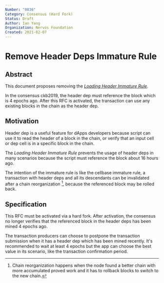 ```yaml
---
Number: "0036"
Category: Consensus (Hard Fork)
Status: Draft
Author: Ian Yang
Organization: Nervos Foundation
Created: 2021-02-07
---
```


# Remove Header Deps Immature Rule

## Abstract

This document proposes removing the *[Loading Header Immature Rule]*.

[Loading Header Immature Rule]: ../0009-vm-syscalls/0009-vm-syscalls.md#loading-header-immature-error

In the consensus ckb2019, the header dep must reference the block which is 4 epochs ago. After this RFC is activated, the transaction can use any existing blocks in the chain as the header dep.

## Motivation

Header dep is a useful feature for dApps developers because script can use it to read the header of a block in the chain, or verify that an input cell or dep cell is in a specific block in the chain.

The *Loading Header Immature Rule* prevents the usage of header deps in many scenarios because the script must reference the block about 16 hours ago.

The intention of the immature rule is like the cellbase immature rule, a transaction with header deps and all its descendants can be invalidated after a chain reorganization [^1], because the referenced block may be rolled back.

[^1]: Chain reorganization happens when the node found a better chain with more accumulated proved work and it has to rollback blocks to switch to the new chain.

## Specification

This RFC must be activated via a hard fork. After activation, the consensus no longer verifies that the referenced block in the header deps has been mined 4 epochs ago.

The transaction producers can choose to postpone the transaction submission when it has a header dep which has been mined recently. It's recommended to wait at least 4 epochs but the app can choose the best value in its scenario, like the transaction confirmation period.
